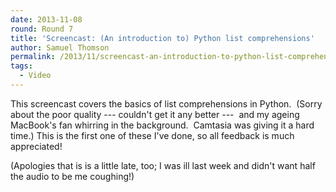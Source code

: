 ```yaml
---
date: 2013-11-08
round: Round 7
title: 'Screencast: (An introduction to) Python list comprehensions'
author: Samuel Thomson
permalink: /2013/11/screencast-an-introduction-to-python-list-comprehensions/
tags:
  - Video
---
```

This screencast covers the basics of list comprehensions in Python.  (Sorry about the poor quality --- couldn't get it any better ---  and my ageing MacBook's fan whirring in the background.  Camtasia was giving it a hard time.) This is the first one of these I've done, so all feedback is much appreciated!



(Apologies that is is a little late, too; I was ill last week and didn't want half the audio to be me coughing!)
